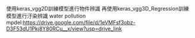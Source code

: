 使用keras_vgg2D訓練模型進行物件辨識 
再使用keras_vgg3D_Regression訓練模型進行汙染辨識
water pollution mpdel:https://drive.google.com/file/d/1eVMFsf3obz-D3F53dU1Pkj8Y80RCu__x/view?usp=drive_link
